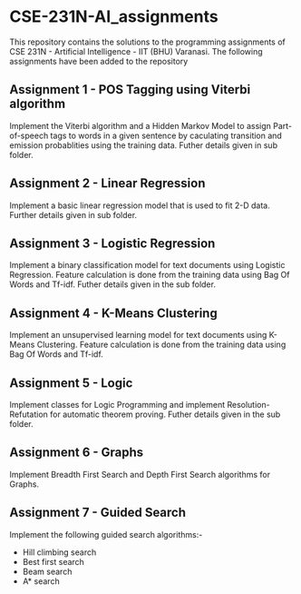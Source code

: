 # CSE-231N-AI_assignments
This repository contains the solutions to the programming assignments of CSE 231N - Artificial Intelligence - IIT (BHU) Varanasi.
The following assignments have been added to the repository

## Assignment 1 - POS Tagging using Viterbi algorithm
Implement the Viterbi algorithm and a Hidden Markov Model to assign Part-of-speech tags to words in a given sentence by caculating transition and emission probablities using the training data. Futher details given in sub folder.

## Assignment 2 - Linear Regression
Implement a basic linear regression model that is used to fit 2-D data. Further details given in sub folder.

## Assignment 3 - Logistic Regression
Implement a binary classification model for text documents using Logistic Regression. Feature calculation is done from the training data using Bag Of Words and Tf-idf. Futher details given in the sub folder.

## Assignment 4 - K-Means Clustering
Implement an unsupervised learning model for text documents using K-Means Clustering. Feature calculation is done from the training data using Bag Of Words and Tf-idf.

## Assignment 5 - Logic
Implement classes for Logic Programming and implement Resolution-Refutation for automatic theorem proving. Futher details given in the sub folder.

## Assignment 6 - Graphs
Implement Breadth First Search and Depth First Search algorithms for Graphs.

## Assignment 7 - Guided Search
Implement the following guided search algorithms:-
  * Hill climbing search
  * Best first search
  * Beam search
  * A* search

